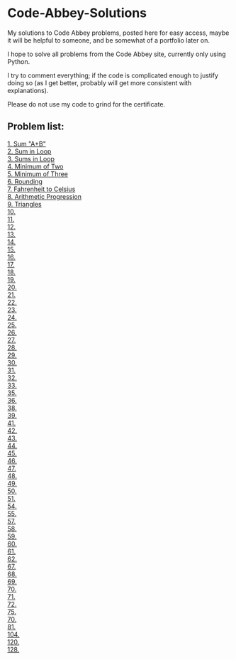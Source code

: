 # Code-Abbey-Solutions
My solutions to Code Abbey problems, posted here for easy access, maybe it will be helpful to someone, and be somewhat of a portfolio later on.

I hope to solve all problems from the Code Abbey site, currently only using Python.

I try to comment everything; if the code is complicated enough to justify doing so (as I get better, probably will get more consistent with explanations).

Please do not use my code to grind for the certificate.

## Problem list:
[1. Sum "A+B"](https://github.com/Kkomek21/Code-Abbey-Solutions/blob/master/%231_Sum_A_B)\
[2. Sum in Loop](https://github.com/Kkomek21/Code-Abbey-Solutions/blob/master/%232%20%20Sum_in_Loop)\
[3. Sums in Loop](https://github.com/Kkomek21/Code-Abbey-Solutions/blob/master/%233%20%20Sums_in_Loop)\
[4. Minimum of Two](https://github.com/Kkomek21/Code-Abbey-Solutions/blob/master/%234%20Minimum_of_Two)\
[5. Minimum of Three](https://github.com/Kkomek21/Code-Abbey-Solutions/blob/master/%235%20Minimum_of_Three)\
[6. Rounding](https://github.com/Kkomek21/Code-Abbey-Solutions/blob/master/%236%20Rounding)\
[7. Fahrenheit to Celsius](https://github.com/Kkomek21/Code-Abbey-Solutions/blob/master/%237%20Fahrenheit_to_Celsius)\
[8. Arithmetic Progression](https://github.com/Kkomek21/Code-Abbey-Solutions/blob/master/%238%20Arithmetic_Progression)\
[9. Triangles](https://github.com/Kkomek21/Code-Abbey-Solutions/blob/master/%239%20Triangles)\
[10.](https://github.com/Kkomek21/Code-Abbey-Solutions/blob/master/%2310%20%20Linear_Function)\
[11.](https://github.com/Kkomek21/Code-Abbey-Solutions/blob/master/%2311%20%20Sum_of_digits)\
[12.](https://github.com/Kkomek21/Code-Abbey-Solutions/blob/master/%2312%20Modulo_and_time_difference)\
[13.](https://github.com/Kkomek21/Code-Abbey-Solutions/blob/master/%2313%20Weighted_sum_of_digits)\
[14.](https://github.com/Kkomek21/Code-Abbey-Solutions/blob/master/%2314%20Modular_Calculator)\
[15.](https://github.com/Kkomek21/Code-Abbey-Solutions/blob/master/%2315%20Maximum_of_array)\
[16.](https://github.com/Kkomek21/Code-Abbey-Solutions/blob/master/%2316%20Average_of_an_array)\
[17.](https://github.com/Kkomek21/Code-Abbey-Solutions/blob/master/%2317%20Array_Checksum)\
[18.](https://github.com/Kkomek21/Code-Abbey-Solutions/blob/master/%2310%20%20Linear_Function)\
[19.](https://github.com/Kkomek21/Code-Abbey-Solutions/blob/master/%2318%20Square_Root)\
[20.](https://github.com/Kkomek21/Code-Abbey-Solutions/blob/master/%2320%20%20Vowel_Count)\
[21.](https://github.com/Kkomek21/Code-Abbey-Solutions/blob/master/%2321%20%20Array_Counters)\
[22.](https://github.com/Kkomek21/Code-Abbey-Solutions/blob/master/%2322%20%20Two_Printers)\
[23.](https://github.com/Kkomek21/Code-Abbey-Solutions/blob/master/%2323%20%20Bubble_in_Array)\
[24.](https://github.com/Kkomek21/Code-Abbey-Solutions/blob/master/%2324%20%20Neumann's_Random_Generator)\
[25.](https://github.com/Kkomek21/Code-Abbey-Solutions/blob/master/%2325%20Linear_Congruential_Generator)\
[26.](https://github.com/Kkomek21/Code-Abbey-Solutions/blob/master/%2326%20Greatest_Common_Divisor)\
[27.](https://github.com/Kkomek21/Code-Abbey-Solutions/blob/master/%2327%20Bubble_Sort)\
[28.](https://github.com/Kkomek21/Code-Abbey-Solutions/blob/master/%2328%20Body_Mass_Index)\
[29.](https://github.com/Kkomek21/Code-Abbey-Solutions/blob/master/%2329%20Sort_with_Indexes)\
[30.](https://github.com/Kkomek21/Code-Abbey-Solutions/blob/master/%2330%20Rotate_String)\
[31.](https://github.com/Kkomek21/Code-Abbey-Solutions/blob/master/%2331%20Rotate_String)\
[32.](https://github.com/Kkomek21/Code-Abbey-Solutions/blob/master/%2332%20Josephus_Problem)\
[33.](https://github.com/Kkomek21/Code-Abbey-Solutions/blob/master/%2333%20Parity_Control)\
[35.](https://github.com/Kkomek21/Code-Abbey-Solutions/blob/master/%2335%20Savings_Calculator)\
[36.](https://github.com/Kkomek21/Code-Abbey-Solutions/blob/master/%2336%20Code_Guesser)\
[38.](https://github.com/Kkomek21/Code-Abbey-Solutions/blob/master/%2338%20Quadratic_Equationg)\
[39.](https://github.com/Kkomek21/Code-Abbey-Solutions/blob/master/%2339%20Share_Price_Volatility)\
[41.](https://github.com/Kkomek21/Code-Abbey-Solutions/blob/master/%2341%20Median_of_Three)\
[42.](https://github.com/Kkomek21/Code-Abbey-Solutions/blob/master/%2342%20Blackjack_Counting)\
[43.](https://github.com/Kkomek21/Code-Abbey-Solutions/blob/master/%2343%20Dice_Rolling)\
[44.](https://github.com/Kkomek21/Code-Abbey-Solutions/blob/master/%2344%20Double_Dice_Roll)\
[45.](https://github.com/Kkomek21/Code-Abbey-Solutions/blob/master/%2345%20Cards_Shuffling)\
[46.](https://github.com/Kkomek21/Code-Abbey-Solutions/blob/master/%2346%20Tic_Tac_Toe)\
[47.](https://github.com/Kkomek21/Code-Abbey-Solutions/blob/master/%2347%20Caesar_Shift_Cypher)\
[48.](https://github.com/Kkomek21/Code-Abbey-Solutions/blob/master/%2348%20Collatz_Sequence)\
[49.](https://github.com/Kkomek21/Code-Abbey-Solutions/blob/master/%2349%20Rock_Paper_Scissors)\
[50.](https://github.com/Kkomek21/Code-Abbey-Solutions/blob/master/%2350%20Palindromes)\
[51.](https://github.com/Kkomek21/Code-Abbey-Solutions/blob/master/%2350%20Palindromes)\
[54.](https://github.com/Kkomek21/Code-Abbey-Solutions/blob/master/%2354%20Pythagorean_Triples)\
[55.](https://github.com/Kkomek21/Code-Abbey-Solutions/blob/master/%2355%20Matching_Words)\
[57.](https://github.com/Kkomek21/Code-Abbey-Solutions/blob/master/%2357%20Smoothing_The_Weather)\
[58.](https://github.com/Kkomek21/Code-Abbey-Solutions/blob/master/%2358%20Card_Names)\
[59.](https://github.com/Kkomek21/Code-Abbey-Solutions/blob/master/%2359%20Bulls_And_Cows)\
[60.](https://github.com/Kkomek21/Code-Abbey-Solutions/blob/master/%2360%20Sweet_Harvest)\
[61.](https://github.com/Kkomek21/Code-Abbey-Solutions/blob/master/%2361%20Prime_Numbers_Generation)\
[62.](https://github.com/Kkomek21/Code-Abbey-Solutions/blob/master/%2362%20Prime_Ranges)\
[67.](https://github.com/Kkomek21/Code-Abbey-Solutions/blob/master/%2367%20Fibonacci_Sequence)\
[68.](https://github.com/Kkomek21/Code-Abbey-Solutions/blob/master/%2368%20Two_Cyclists)\
[69.](https://github.com/Kkomek21/Code-Abbey-Solutions/blob/master/%2369%20Fibonacci_Divisibility)\
[70.](https://github.com/Kkomek21/Code-Abbey-Solutions/blob/master/%2370%20Most_Frequent_Word)\
[71.](https://github.com/Kkomek21/Code-Abbey-Solutions/blob/master/%2371%20Fibonacci_Divisibility_Advanced)\
[72.](https://github.com/Kkomek21/Code-Abbey-Solutions/blob/master/%2372%20Funny_Words_Generator)\
[75.](https://github.com/Kkomek21/Code-Abbey-Solutions/blob/master/%2375%20Yacht_Or_Dice_Poker)\
[70.](https://github.com/Kkomek21/Code-Abbey-Solutions/blob/master/%2370%20Most_Frequent_Word)\
[81.](https://github.com/Kkomek21/Code-Abbey-Solutions/blob/master/%2381%20Bit_Count)\
[104.](https://github.com/Kkomek21/Code-Abbey-Solutions/blob/master/%23104%20Triangle_Area)\
[120.](https://github.com/Kkomek21/Code-Abbey-Solutions/blob/master/%23120%20Selection_Sort)\
[128.](https://github.com/Kkomek21/Code-Abbey-Solutions/blob/master/%23128%20Combinations_Counting)

